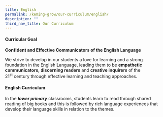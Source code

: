 ```yaml
---
title: English
permalink: /keming-grow/our-curriculum/english/
description: ""
third_nav_title: Our Curriculum
---
```

<h4><strong>Curricular Goal</strong></h4>
<p><strong>Confident and Effective Communicators of the English Language</strong></p>
<p>We strive to develop in our students a love for learning and a strong foundation in the English Language, leading them to be&nbsp;<strong>empathetic communicators</strong>,&nbsp;<strong>discerning readers</strong>&nbsp;and&nbsp;<strong>creative inquirers</strong>&nbsp;of the 21<sup>st</sup>&nbsp;century through effective learning and teaching approaches.</p>
<h4><strong>English Curriculum</strong></h4>
<p>In the&nbsp;<strong><em>lower primary</em></strong>&nbsp;classrooms, students learn to read through shared reading of big books and this is followed by rich language experiences that develop their language skills in relation to the themes.</p>